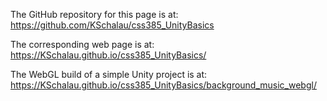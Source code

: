 The GitHub repository for this page is at: https://github.com/KSchalau/css385_UnityBasics

The corresponding web page is at: https://KSchalau.github.io/css385_UnityBasics/

The WebGL build of a simple Unity project is at: https://KSchalau.github.io/css385_UnityBasics/background_music_webgl/
